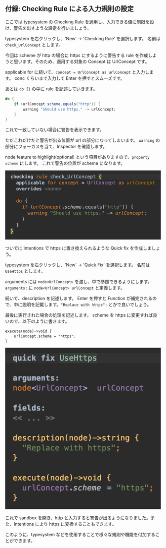 ## 付録: Checking Rule による入力規則の設定

ここでは typesystem の Checking Rule を適用し、入力できる値に制限を設け、警告を出すような設定を行いましょう。

typesystem を右クリックし、'New' -> 'Checking Rule' を選択します。
名前は `check_UrlConcept` とします。

今回は scheme が http の場合に https にするように警告する rule を作成しようと思います。そのため、適用する対象の Concept は UrlConcept です。

applicable for に続いて、`concept = UrlConcept as urlConcept` と入力します。
conc くらいまで入力して Enter を押すとスムーズです。

あとは `do {}` の中に rule を記述していきます。

```java
do {
    if (urlConcept.scheme.equals("http")) {
        warning "Should use https." -> urlConcept;
    }
}
```

これで一致していない場合に警告を表示できます。

ただこれだけだと警告が出る位置が url の部分になってしまいます。
`warning` の部分にフォーカスを当て、Inspector を確認します。

node feature to highlight(optional) という項目がありますので、`property scheme` にします。
これで警告の位置が scheme になります。

![](./15_Typesystem_01.png)

ついでに Intentions で https に置き換えられるような Quick fix を作成しましょう。

typesystem を右クリックし、'New' -> 'Quick Fix' を選択します。
名前は `UseHttps` とします。

arguments には `node<UrlConcept>` を渡し、中で参照できるようにします。
`arguments:` に `node<UrlConcept> urlConcept` と定義します。

続いて、description を記述します。
Enter を押すと Function が補完されるので、中に説明を記載します。`"Replace with https";` とかで良いでしょう。

最後に実行された場合の処理を記述します。
scheme を https に変更すれば良いので、以下のように書きます。

```
execute(node)->void {
    urlConcept.scheme = "https";
}
```

![](./15_Typesystem_02.png)

これで sandbox を開き、http と入力すると警告が出るようになりました。また、Intentions により https に変換することもできます。

このように、typesystem などを使用することで様々な規則や機能を付加することができます。

